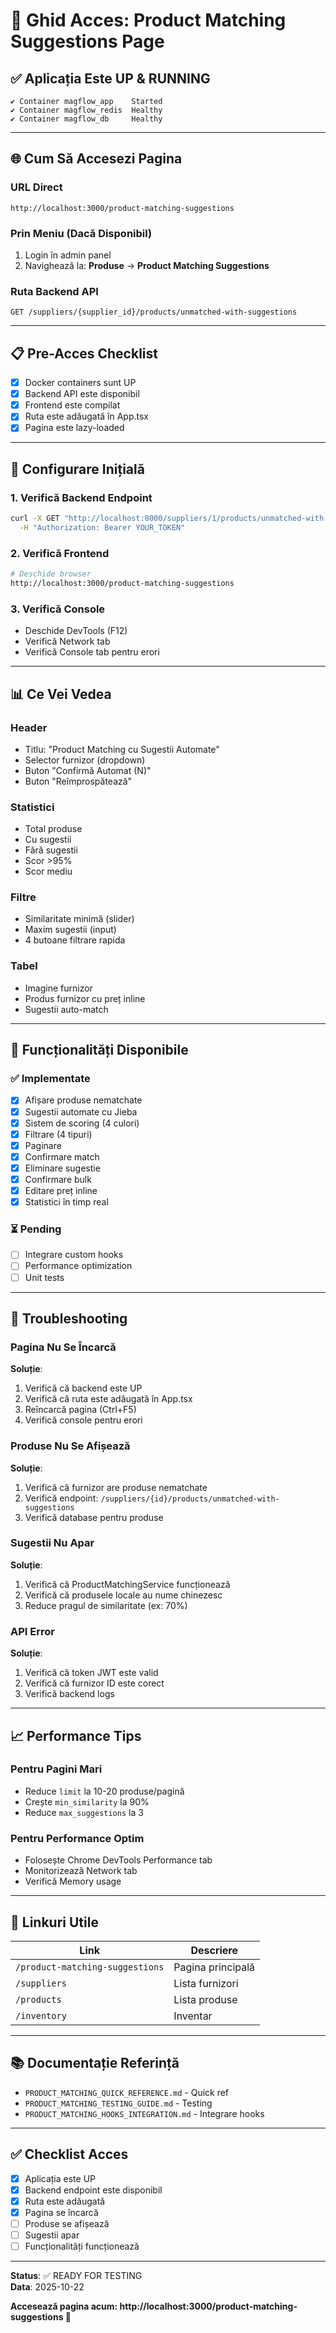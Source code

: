 # 🚀 Ghid Acces: Product Matching Suggestions Page

## ✅ Aplicația Este UP & RUNNING

```
✔ Container magflow_app    Started
✔ Container magflow_redis  Healthy
✔ Container magflow_db     Healthy
```

---

## 🌐 Cum Să Accesezi Pagina

### **URL Direct**
```
http://localhost:3000/product-matching-suggestions
```

### **Prin Meniu (Dacă Disponibil)**
1. Login în admin panel
2. Navighează la: **Produse** → **Product Matching Suggestions**

### **Ruta Backend API**
```
GET /suppliers/{supplier_id}/products/unmatched-with-suggestions
```

---

## 📋 Pre-Acces Checklist

- [x] Docker containers sunt UP
- [x] Backend API este disponibil
- [x] Frontend este compilat
- [x] Ruta este adăugată în App.tsx
- [x] Pagina este lazy-loaded

---

## 🔧 Configurare Inițială

### 1. **Verifică Backend Endpoint**
```bash
curl -X GET "http://localhost:8000/suppliers/1/products/unmatched-with-suggestions?skip=0&limit=20" \
  -H "Authorization: Bearer YOUR_TOKEN"
```

### 2. **Verifică Frontend**
```bash
# Deschide browser
http://localhost:3000/product-matching-suggestions
```

### 3. **Verifică Console**
- Deschide DevTools (F12)
- Verifică Network tab
- Verifică Console tab pentru erori

---

## 📊 Ce Vei Vedea

### Header
- Titlu: "Product Matching cu Sugestii Automate"
- Selector furnizor (dropdown)
- Buton "Confirmă Automat (N)"
- Buton "Reîmprospătează"

### Statistici
- Total produse
- Cu sugestii
- Fără sugestii
- Scor >95%
- Scor mediu

### Filtre
- Similaritate minimă (slider)
- Maxim sugestii (input)
- 4 butoane filtrare rapida

### Tabel
- Imagine furnizor
- Produs furnizor cu preț inline
- Sugestii auto-match

---

## 🎯 Funcționalități Disponibile

### ✅ Implementate
- [x] Afișare produse nematchate
- [x] Sugestii automate cu Jieba
- [x] Sistem de scoring (4 culori)
- [x] Filtrare (4 tipuri)
- [x] Paginare
- [x] Confirmare match
- [x] Eliminare sugestie
- [x] Confirmare bulk
- [x] Editare preț inline
- [x] Statistici în timp real

### ⏳ Pending
- [ ] Integrare custom hooks
- [ ] Performance optimization
- [ ] Unit tests

---

## 🐛 Troubleshooting

### Pagina Nu Se Încarcă
**Soluție**:
1. Verifică că backend este UP
2. Verifică că ruta este adăugată în App.tsx
3. Reîncarcă pagina (Ctrl+F5)
4. Verifică console pentru erori

### Produse Nu Se Afișează
**Soluție**:
1. Verifică că furnizor are produse nematchate
2. Verifică endpoint: `/suppliers/{id}/products/unmatched-with-suggestions`
3. Verifică database pentru produse

### Sugestii Nu Apar
**Soluție**:
1. Verifică că ProductMatchingService funcționează
2. Verifică că produsele locale au nume chinezesc
3. Reduce pragul de similaritate (ex: 70%)

### API Error
**Soluție**:
1. Verifică că token JWT este valid
2. Verifică că furnizor ID este corect
3. Verifică backend logs

---

## 📈 Performance Tips

### Pentru Pagini Mari
- Reduce `limit` la 10-20 produse/pagină
- Crește `min_similarity` la 90%
- Reduce `max_suggestions` la 3

### Pentru Performance Optim
- Folosește Chrome DevTools Performance tab
- Monitorizează Network tab
- Verifică Memory usage

---

## 🔗 Linkuri Utile

| Link | Descriere |
|------|-----------|
| `/product-matching-suggestions` | Pagina principală |
| `/suppliers` | Lista furnizori |
| `/products` | Lista produse |
| `/inventory` | Inventar |

---

## 📚 Documentație Referință

- `PRODUCT_MATCHING_QUICK_REFERENCE.md` - Quick ref
- `PRODUCT_MATCHING_TESTING_GUIDE.md` - Testing
- `PRODUCT_MATCHING_HOOKS_INTEGRATION.md` - Integrare hooks

---

## ✅ Checklist Acces

- [x] Aplicația este UP
- [x] Backend endpoint este disponibil
- [x] Ruta este adăugată
- [x] Pagina se încarcă
- [ ] Produse se afișează
- [ ] Sugestii apar
- [ ] Funcționalități funcționează

---

**Status**: ✅ READY FOR TESTING  
**Data**: 2025-10-22

**Accesează pagina acum: http://localhost:3000/product-matching-suggestions 🚀**
